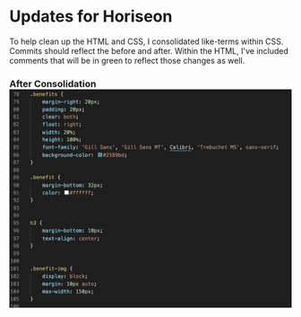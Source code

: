 <link rel="stylesheet" href="./assets/css/readme.css">

<h1 class="header">Updates for Horiseon</h1>

<p>To help clean up the HTML and CSS, I consolidated like-terms within CSS. Commits should reflect the before and after. Within the HTML, I've included comments that will be in green to reflect those changes as well.</p>

<div>
<h3>After Consolidation
<img src="assets/images/Screenshot-for-readme.PNG" class="screenshot" alt="Screenshot">
</div>

<p> 
